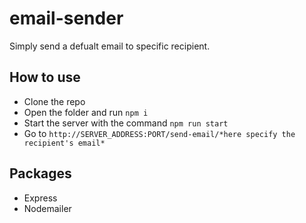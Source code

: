 ﻿# email-sender

Simply send a defualt email to specific recipient.

## How to use

-   Clone the repo
-   Open the folder and run `npm i`
-   Start the server with the command `npm run start`
-   Go to `http://SERVER_ADDRESS:PORT/send-email/*here specify the recipient's email*`

## Packages

-   Express
-   Nodemailer
